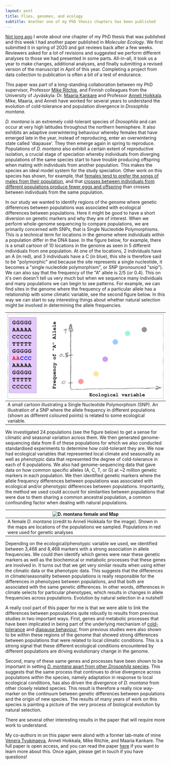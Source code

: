 ```yaml
---
layout: post
title: Flies, genomes, and ecology
subtitle: Another one of my PhD thesis chapters has been published
---
```


[Not long ago](https://rawwiberg.github.io/2021-03-25-EvolLett_Sexual_selection_and_genomic_divergence/) I wrote about one chapter of my PhD thesis that was published and this week I had another paper published in *Molecular Ecology*. We first submitted it in spring of 2020 and got reviews back after a few weeks. Reviewers asked for a lot of revisions and suggested we perform different analyses to those we had presented in some parts. All-in-all, it took us a year to make changes, additional analyses, and finally submitting a revised version of the manuscript in April of this year. Completing a project from data collection to publication is often a bit of a test of endurance.

This paper was part of a long-standing collaboration between my PhD supervisor, Professor [Mike Ritchie](https://risweb.st-andrews.ac.uk/portal/en/persons/michael-gordon-ritchie(7d2c2deb-821c-48a4-93c6-f60e3b5584cb).html), and Finnish colleagues from the University of Jyväskyla: Dr. [Maaria Kankare](https://www.jyu.fi/science/en/bioenv/staff-and-administration/staff/kankare-maaria) and Professor [Anneli Hoikkala](https://www.jyu.fi/science/en/bioenv/staff-and-administration/staff/hoikkala-anneli-1). Mike, Maaria, and Anneli have worked for several years to understand the evolution of cold-tolerance and population divergence in *Drosophila montana*.

*D. montana* is an extremely cold-tolerant species of *Drosophila* and can occur at very high latitudes throughout the northern hemisphere. It also exhibits an adaptive overwintering behaviour whereby females that have emerged late in the year, instead of reproducing, enter an overwintering state called 'diapause'. They then emerge again in spring to reproduce. Populations of *D. montana* also exhibit a certain extent of reproductive isolation, a crucial stage of speciation whereby individuals from diverging populations of the same species start to have trouble producing offspring when mating with individuals from another population. This makes the species an ideal model system for the study speciation. Other work on this species has shown, for example, that [females tend to prefer the songs of males from their population](https://doi.org/10.1111/j.1558-5646.2007.00125.x), and that [crosses between individuals from different populations produce fewer eggs and offspring](https://doi.org/10.1111/evo.12535) than crosses between individuals from the same population.

In our study we wanted to identify regions of the genome where genetic differences between populations was associated with ecological differences between populations. Here it might be good to have a short diversion on genetic markers and why they are of interest. When we perform whole-genome sequencing to compare populations, we are primarily concerned with SNPs, that is Single Nucleotide Polymorphisms. This is a technical term for locations in the genome where individuals within a population differ in the DNA base. In the figure below, for example, there is a small cartoon of 10 locations in the genome as seen in 5 different individuals from one population. At one of the locations, 2 individuals have an A (in red), and 3 individuals have a C (in blue), this site is therefore said to be "polymorphic" and because the site represents a single nucleotide, it becomes a "single nucleotide polymorphism", or SNP (pronounced "snip"). We can also say that the frequency of the "A" allele is 2/5 (or 0.4). This on it's own doesn't tell us very much but when we sequence many individuals and many populations we can begin to see patterns. For example, we can find sites in the genome where the frequency of a particular allele has a relationship with some climatic variable, see the second figure below. In this way we can start to say interesting things about whether natural selection might be involved in determining the allele frequencies.

|![Genetic markers](/img/11-07-2021_genetic_markers_cartoon.png)|  
|--|  
|A small cartoon illustrating a Single Nucleotide Polymorphism (SNP). An illustration of a SNP where the allele frequency in different populations (shown as different coloured points) is related to some ecological variable.|  

We investigated 24 populations (see the figure below) to get a sense for climatic and seasonal variation across them. We then generated genome-sequencing data from 6 of these populations for which we also conducted standardised experiments to determine how cold-tolerant they are. We now had ecological variables that represented local climate and seasonality as well as phenotypic data that represented the degree of cold-tolerance in each of 6 populations. We also had genome-sequencing data that gave data on how common specific alleles (A, C, T, or G) at ~2 million genetic markers in each population. We then identified genetic markers where the allele frequency differences between populations was associated with ecological and/or phenotypic differences between populations. Importantly, the method we used could account for similarities between populations that were due to them sharing a common ancestral population, a common confounding factor when dealing with natural populations.

|![D. montana female and Map](/img/15-06-2021_female_and_map.png)|  
|--|  
|A female *D. montana* (credit to Anneli Hoikkala for the image). Shown in the maps are locations of the populations we sampled. Populations in red were used for genetic analyses|  


Depending on the ecological/phenotypic variable we used, we identified between 3,468 and 8,468 markers with a strong association in allele frequencies. We could then identify which genes were near these genetic markers as well as the biochemical or metabolic processes that these genes are involved in. It turns out that we get very similar results when using either the climatic data or the phenotypic data. This suggests that the differences in climate/seasonality between populations is really responsible for the differences in phenotypes between populations, and that both are associated with the same genetic differences. In other words, differences in climate selects for particular phenotypes, which results in changes in allele frequencies across populations. Evolution by natural selection in a nutshell!

A really cool part of this paper for me is that we were able to link the differences between popoulations quite robustly to results from previous studies in two important ways. First, genes and metabolic processes that have been implicated in being part of the underlying mechanism of [cold-tolerance](https://doi.org/10.1038/hdy.2015.6) and [diapause behaviour](https://doi.org/10.1242/jeb.205831), from previous studies were also shown to be within these regions of the genome that showed strong differences between populations that were related to local climatic conditions. This is a strong signal that these different ecological conditions encountered by different populations are driving evolutionary change in the genome.

Second, many of these same genes and processes have been shown to be important in setting [*D. montana* apart from other *Drosophila* species](https://doi.org/10.1093/gbe/evy147). This suggests that the same process that continues to drive divergence across populations *within* the species, namely adaptation in response to local ecological conditions, has also driven the divergence of *D. montana* from other closely related species. This result is therefore a really nice way-marker on the continuum between genetic differences between populations and the origin of new species. The results of many years of work on this species is painting a picture of the very process of biological evolution by natural selection.

There are several other interesting results in the paper that will require more work to understand.

My co-authors in on this paper were alond with a former lab-mate of mine [Venera Tyukmaeva](https://scholar.google.com/citations?user=UmufKn4AAAAJ&hl=en), Anneli Hoikkala, Mike Ritchie, and Maaria Kankare.
The full paper is open access, and you can read the paper [here](https://doi.org/10.1002/evl3.220) if you want to learn more about this. Once again, please get in touch if you have questions!




